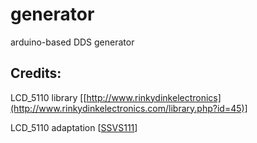 # generator
arduino-based DDS generator

## Credits:

LCD_5110 library [[http://www.rinkydinkelectronics](http://www.rinkydinkelectronics.com/library.php?id=45)]

LCD_5110 adaptation [[SSVS111](https://github.com/ssvs111/ARDUINO-LCD-NOKIA5110-SSVS-RUS)]